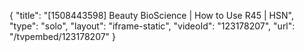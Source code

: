 {
    "title": "[1508443598] Beauty BioScience | How to Use R45 | HSN",
    "type": "solo",
    "layout": "iframe-static",
    "videoId": "123178207",
    "url": "\/tvpembed\/123178207"
}